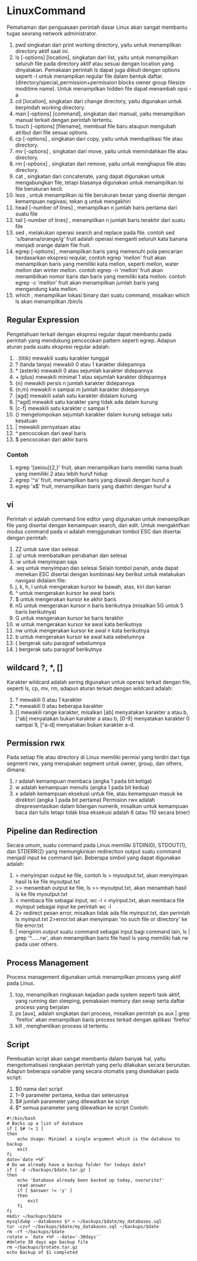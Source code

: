 # LinuxCommand
Pemahaman dan penguasaan perintah dasar Linux akan sangat membantu tugas seorang network administrator.
1. pwd singkatan dari print working directory, yaitu untuk menampilkan directory aktif saat ini.
2. ls [-options] [location], singkatan dari list, yaitu untuk menampilkan seluruh file pada directory aktif atau sesuai dengan location yang dinyatakan. Pemakaian perintah ls dapat juga diikuti dengan options seperti -l untuk menampikan regular file dalam bentuk daftar. (directory/special_permission+permission blocks owner group filesize moditime name). Untuk menampilkan hidden file dapat menambah opsi -a
3. cd [location], singkatan dari change directory, yaitu digunakan untuk berpindah working directory.
4. man [-options] [command], singkatan dari manual, yaitu menampilkan manual terkait dengan perintah tertentu.
5. touch [-options] [filename], membuat file baru ataupun mengubah atribut dari file sesuai options.
6. cp [-options] <source> <target>, singkatan dari copy, yaitu untuk menduplikasi file atau directory.
7. mv [-options] <source> <target>, singkatan dari move, yaitu untuk memindahkan file atau directory.
8. rm [-options] <target>, singkatan dari remove, yaitu untuk menghapus file atau directory.
9. cat <file>, singkatan dari concatenate, yang dapat digunakan untuk mengabungkan file, tetapi biasanya digunakan untuk menampilkan isi file berukuran kecil.
10. less <file>, untuk menampilkan isi file berukuran besar yang disertai dengan kemampuan nagivasi, tekan q untuk mengakhiri
11. head [-number of lines] <file>, menampilkan n jumlah baris pertama dari suatu file
12. tail [-number of lines] <file>, menampilkan n jumlah baris terakhir dari suatu file
13. sed <expression> <file>, melakukan operasi search and replace pada file. contoh sed 's/banana/orange/g' fruit adalah operasi menganti seluruh kata banana menjadi orange dalam file fruit.
14. egrep [-options] <pattern> <file>, menampilkan baris yang memenuhi pola pencarian berdasarkan ekspresi reqular, contoh egrep 'mellon' fruit akan menampilkan baris yang memiliki kata mellon, seperti mellon, water mellon dan winter mellon. contoh egrep -n 'mellon' fruit akan menambilkan nomor baris dan baris yang memiliki kata mellon. contoh egrep -c 'mellon' fruit akan menampilkan jumlah baris yang mengandung kata mellon.
15. which <command>, menampilkan lokasi binary dari suatu command, misalkan which ls akan menampilkan /bin/ls
  
## Regular Expression
Pengetahuan terkait dengan ekspresi regular dapat membantu pada perintah yang mendukung pencocokan pattern seperti egrep. Adapun aturan pada suatu ekspresi regular adalah:
1. . (titik) mewakili suatu karakter tunggal
2. ? (tanda tanya) mewakili 0 atau 1 karakter didepannya
3. \* (asterik) mewakili 0 atau sejumlah karakter didepannya
4. \+ (plus) mewakili minimal 1 atau sejumlah karakter didepannya
5. {n} mewakili persis n jumlah karakter didepannya
6. {n,m} mewakili n sampai m jumlah karakter didepannya
9. [agd] mewakili salah satu karakter didalam kurung
10. [^agd] mewakili satu karakter yang tidak ada dalam kurung
11. [c-f] mewakili satu karakter c sampai f
12. () mengelompokan sejumlah karakter dalam kurung sebagai satu kesatuan
13. | mewakili pernyataan atau
14. ^ pencocokan dari awal baris
15. $ pencocokan dari akhir baris
### Contoh
1. egrep '[aeiou]{2,}' fruit, akan menampilkan baris memiliki nama buah yang memiliki 2 atau lebih huruf hidup
2. egrep '^a' fruit, menampilkan baris yang diawali dengan huruf a
3. egrep 'a$' fruit, menampilkan baris yang diakhiri dengan huruf a


## vi <file>
Perintah vi adalah command line editor yang digunakan untuk menampilkan file yang disertai dengan kemampuan search, dan edit. Untuk mengaktifkan modus command pada vi adalah menggunakan tombol ESC dan disertai dengan perintah:
1. ZZ untuk save dan selesai
2. :q! untuk membatalkan perubahan dan selesai
3. :w untuk menyimpan saja
4. :wq untuk menyimpan dan selesai
Selain tombol panah, anda dapat menekan ESC disertai dengan kombinasi key berikut untuk melakukan navigasi didalam file:
1. j, k, h, l untuk mengerakan kursor ke bawah, atas, kiri dan kanan
2. ^ untuk mengerakan kursor ke awal baris
3. $ untuk mengerakan kursor ke akhir baris
4. nG untuk mengerakan kursor n baris berikutnya (misalkan 5G untuk 5 baris berikutnya)
5. G untuk mengerakan kursor ke baris terakhir
6. w untuk mengerakan kursor ke awal kata berikutnya
7. nw untuk mengerakan kursor ke awal n kata berikutnya
8. b untuk mengerakan kursor ke awal kata sebelumnya
9. { bergerak satu paragraf sebelumnya
10. } bergerak satu paragraf berikutnya
## wildcard ?, *, []
Karakter wildcard adalah sering digunakan untuk operasi terkait dengan file, seperti ls, cp, mv, rm, adapun aturan terkait dengan wildcard adalah:
1. ? mewakili 0 atau 1 karakter
2. \* mewakili 0 atau beberapa karakter
3. [] mewakili range karakter, misalkan [ab] menyatakan karakter a atau b, [^ab] menyatakan bukan karakter a atau b, [0-9] menyatakan karakter 0 sampai 9, [^a-d] menyatakan bukan karakter a-d.
## Permission rwx
Pada setiap file atau directory di Linux memiliki permisi yang terdiri dari tiga segment rwx, yang merupakan segment untuk owner, group, dan others, dimana:
1. r adalah kemampuan membaca (angka 1 pada bit ketiga)
2. w adalah kemampuan menulis (angka 1 pada bit kedua)
3. x adalah kemampuan eksekusi untuk file, atau kemampuan masuk ke direktori (angka 1 pada bit pertama)
Permision rwx adalah direpresentasikan dalam bilangan numerik, misalkan untuk kemampuan baca dan tulis tetapi tidak bisa eksekusi adalah 6 (atau 110 secara biner)
## Pipeline dan Redirection
Secara umum, suatu command pada Linux memiliki STDIN(0), STDOUT(1), dan STDERR(2) yang memungkinkan redirection output suatu command menjadi input ke command lain. Beberapa simbol yang dapat digunakan adalah:
1. \> menyimpan output ke file, contoh ls > myoutput.txt, akan menyimpan hasil ls ke file myoutput.txt
2. \>\> menambah output ke file, ls >> myoutput.txt, akan menambah hasil ls ke file myoutput.txt
3. < membaca file sebagai input, wc -l < myinput.txt, akan membaca file myinput sebagai input ke perintah wc -l
4. 2\> redirect pesan error, misalkan tidak ada file myinput.txt, dan perintah ls myinput.txt 2>error.txt akan menyimpan 'no such file or directory' ke file error.txt
5. \| mengirim output suatu command sebagai input bagi command lain, ls | grep '^......rw', akan menampilkan baris file hasil ls yang memiliki hak rw pada user others.
## Process Management
Process management digunakan untuk menampilkan process yang aktif pada Linux.
1. top, menampilkan ringkasan kejadian pada system seperti task aktif, yang running dan sleeping, pemakaian memory dan swap serta daftar process yang berjalan
2. ps [aux], adalah singkatan dari process, misalkan perintah ps aux | grep 'firefox' akan menampilkan baris process terkait dengan aplikasi 'firefox'
3. kill <psid>, menghentikan process id tertentu
## Script
Pembuatan script akan sangat membantu dalam banyak hal, yaitu mengotomatisasi rangkaian perintah yang perlu dilakukan secara berurutan. Adapun beberapa variable yang secara otomatis yang disediakan pada script:
1. $0 nama dari script
2. $1-$9 parameter pertama, kedua dan seterusnya
3. $# jumlah parameter yang dilewatkan ke script
4. $* semua parameter yang dilewatkan ke script
Contoh:
```
#!/bin/bash
# Backs up a list of database
if [ $# != 1 ]
then
    echo Usage: Minimal a single argument which is the database to backup
    exit
fi  
date=`date +%F`
# Do we already have a backup folder for todays date?
if [ -d ~/backups/$date.tar.gz ]
then
    echo 'Database already been backed up today, overwrite?'
    read answer
    if [ $answer != 'y' ]
    then
        exit
    fi
fi   
mkdir ~/backups/$date
mysqldump --databases $* > ~/backups/$date/my_databases.sql
tar -czvf ~/backups/$date/my_databases.sql ~/backups/$date
rm -rf ~/backups/$date
rotate = `date +%F --date='-30days'`
#delete 30 days ago backup file
rm ~/backups/$rotate.tar.gz
echo Backup of $1 completed
```

